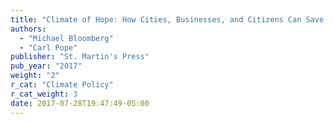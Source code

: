 ```yaml
---
title: "Climate of Hope: How Cities, Businesses, and Citizens Can Save the Planet"
authors:
  - "Michael Bloomberg"
  - "Carl Pope"
publisher: "St. Martin's Press"
pub_year: "2017"
weight: "2"
r_cat: "Climate Policy"
r_cat_weight: 3
date: 2017-07-28T19:47:49-05:00
---
```


